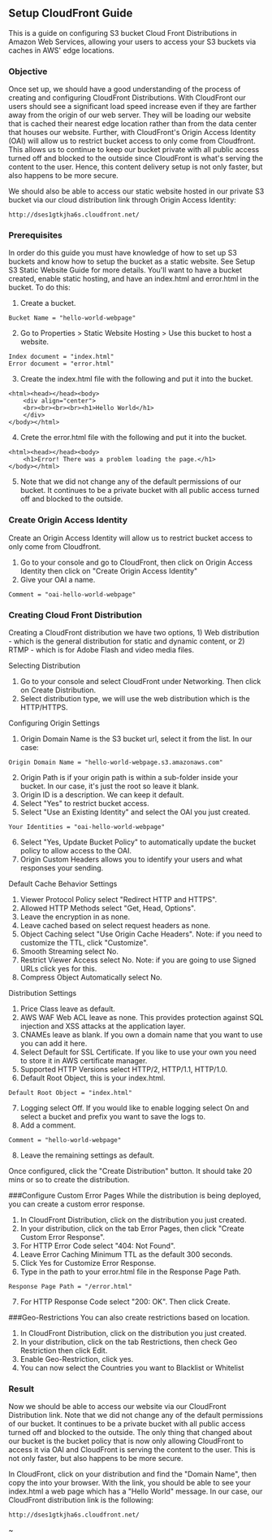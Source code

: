 ## Setup CloudFront Guide
This is a guide on configuring S3 bucket Cloud Front Distributions in Amazon Web Services, allowing your users to access your S3 buckets via caches in AWS' edge locations.

### Objective
Once set up, we should have a good understanding of the process of creating and configuring CloudFront Distributions. With CloudFront our users should see a significant load speed increase even if they are farther away from the origin of our web server. They will be loading our website that is cached their nearest edge location rather than from the data center that houses our website. Further, with CloudFront's Origin Access Identity (OAI) will allow us to restrict bucket access to only come from Cloudfront. This allows us to continue to keep our bucket private with all public access turned off and blocked to the outside since CloudFront is what's serving the content to the user. Hence, this content delivery setup is not only faster, but also happens to be more secure.

We should also be able to access our static website hosted in our private S3 bucket via our cloud distribution link through Origin Access Identity:
```
http://dses1gtkjha6s.cloudfront.net/
```

### Prerequisites
In order do this guide you must have knowledge of how to set up S3 buckets and know how to setup the bucket as a static website. See Setup S3 Static Website Guide for more details. You'll want to have a bucket created, enable static hosting, and have an index.html and error.html in the bucket. To do this:

1. Create a bucket.
```
Bucket Name = "hello-world-webpage"
```
2. Go to Properties > Static Website Hosting > Use this bucket to host a website.
```
Index document = "index.html"
Error document = "error.html"
```
3. Create the index.html file with the following and put it into the bucket.
```
<html><head></head><body>
	<div align="center">
	<br><br><br><br><h1>Hello World</h1>
	</div>
</body></html>
```
4. Crete the error.html file with the following and put it into the bucket.
```
<html><head></head><body>
	<h1>Error! There was a problem loading the page.</h1>
</body></html>
```
5. Note that we did not change any of the default permissions of our bucket. It continues to be a private bucket with all public access turned off and blocked to the outside.

### Create Origin Access Identity
Create an Origin Access Identity will allow us to restrict bucket access to only come from Cloudfront.

1. Go to your console and go to CloudFront, then click on Origin Access Identity then click on "Create Origin Access Identity"
2. Give your OAI a name.
```
Comment = "oai-hello-world-webpage"
```

### Creating Cloud Front Distribution
Creating a CloudFront distribution we have two options, 1) Web distribution - which is the general distribution for static and dynamic content, or 2) RTMP - which is for Adobe Flash and video media files.

Selecting Distribution
1. Go to your console and select CloudFront under Networking. Then click on Create Distribution.
2. Select distribution type, we will use the web distribution which is the HTTP/HTTPS.

Configuring Origin Settings
1. Origin Domain Name is the S3 bucket url, select it from the list. In our case:
```
Origin Domain Name = "hello-world-webpage.s3.amazonaws.com"
```
2. Origin Path is if your origin path is within a sub-folder inside your bucket. In our case, it's just the root so leave it blank.
3. Origin ID is a description. We can keep it default.
4. Select "Yes" to restrict bucket access.
5. Select "Use an Existing Identity" and select the OAI you just created.
```
Your Identities = "oai-hello-world-webpage"
```
6. Select "Yes, Update Bucket Policy" to automatically update the bucket policy to allow access to the OAI.
7. Origin Custom Headers allows you to identify your users and what responses your sending.

Default Cache Behavior Settings
1. Viewer Protocol Policy select "Redirect HTTP and HTTPS".
2. Allowed HTTP Methods select "Get, Head, Options".
3. Leave the encryption in as none.
4. Leave cached based on select request headers as none.
5. Object Caching select "Use Origin Cache Headers". Note: if you need to customize the TTL, click "Customize".
6. Smooth Streaming select No.
7. Restrict Viewer Access select No. Note: if you are going to use Signed URLs click yes for this.
8. Compress Object Automatically select No.

Distribution Settings
1. Price Class leave as default.
2. AWS WAF Web ACL leave as none. This provides protection against SQL injection and XSS attacks at the application layer.
3. CNAMEs leave as blank. If you own a domain name that you want to use you can add it here.
4. Select Default for SSL Certificate. If you like to use your own you need to store it in AWS certificate manager.
5. Supported HTTP Versions select HTTP/2, HTTP/1.1, HTTP/1.0.
6. Default Root Object, this is your index.html.
```
Default Root Object = "index.html"
```
7. Logging select Off. If you would like to enable logging select On and select a bucket and prefix you want to save the logs to.
8. Add a comment.
```
Comment = "hello-world-webpage"
```
8. Leave the remaining settings as default.

Once configured, click the "Create Distribution" button. It should take 20 mins or so to create the distribution.

###Configure Custom Error Pages
While the distribution is being deployed, you can create a custom error response.

1. In CloudFront Distribution, click on the distribution you just created.
2. In your distribution, click on the tab Error Pages, then click "Create Custom Error Response".
3. For HTTP Error Code select "404: Not Found".
4. Leave Error Caching Minimum TTL as the default 300 seconds.
5. Click Yes for Customize Error Response.
6. Type in the path to your error.html file in the Response Page Path.
```
Response Page Path = "/error.html"
```
7. For HTTP Response Code select "200: OK". Then click Create.

###Geo-Restrictions
You can also create restrictions based on location.

1. In CloudFront Distribution, click on the distribution you just created.
2. In your distribution, click on the tab Restrictions, then check Geo Restriction then click Edit.
3. Enable Geo-Restriction, click yes.
4. You can now select the Countries you want to Blacklist or Whitelist

### Result
Now we should be able to access our website via our CloudFront Distribution link. Note that we did not change any of the default permissions of our bucket. It continues to be a private bucket with all public access turned off and blocked to the outside. The only thing that changed about our bucket is the bucket policy that is now only allowing CloudFront to access it via OAI and CloudFront is serving the content to the user. This is not only faster, but also happens to be more secure.

In CloudFront, click on your distribution and find the "Domain Name", then copy the into your browser. With the link, you should be able to see your index.html a web page which has a "Hello World" message. In our case, our CloudFront distribution link is the following:
```
http://dses1gtkjha6s.cloudfront.net/
```
~

